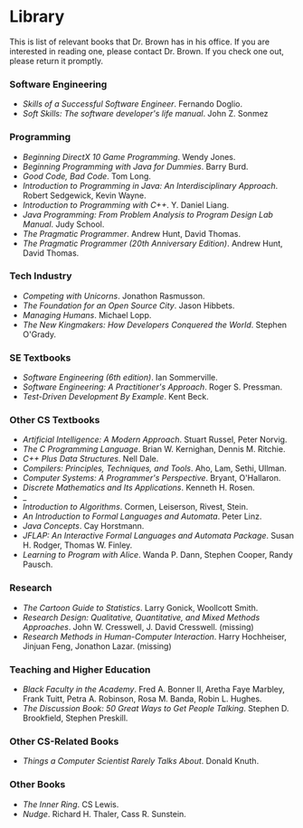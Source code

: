 # Library
This is list of relevant books that Dr. Brown has in his office. If you are interested in reading one, please contact Dr. Brown. If you check one out, please return it promptly.

### Software Engineering
* _Skills of a Successful Software Engineer_. Fernando Doglio.
* _Soft Skills: The software developer's life manual_. John Z. Sonmez

### Programming
* _Beginning DirectX 10 Game Programming_. Wendy Jones.
* _Beginning Programming with Java for Dummies_. Barry Burd.
* _Good Code, Bad Code_. Tom Long.
* _Introduction to Programming in Java: An Interdisciplinary Approach_. Robert Sedgewick, Kevin Wayne.
* _Introduction to Programming with C++_. Y. Daniel Liang.
* _Java Programming: From Problem Analysis to Program Design Lab Manual_. Judy School.
* _The Pragmatic Programmer_. Andrew Hunt, David Thomas.
* _The Pragmatic Programmer (20th Anniversary Edition)_. Andrew Hunt, David Thomas.

### Tech Industry
* _Competing with Unicorns_. Jonathon Rasmusson.
* _The Foundation for an Open Source City_. Jason Hibbets.
* _Managing Humans_. Michael Lopp.
* _The New Kingmakers: How Developers Conquered the World_. Stephen O'Grady.

### SE Textbooks
* _Software Engineering (6th edition)_. Ian Sommerville.
* _Software Engineering: A Practitioner's Approach_. Roger S. Pressman.
* _Test-Driven Development By Example_. Kent Beck.

### Other CS Textbooks
* _Artificial Intelligence: A Modern Approach_. Stuart Russel, Peter Norvig.
* _The C Programming Language_. Brian W. Kernighan, Dennis M. Ritchie.
* _C++ Plus Data Structures_. Nell Dale.
* _Compilers: Principles, Techniques, and Tools_. Aho, Lam, Sethi, Ullman.
* _Computer Systems: A Programmer's Perspective_. Bryant, O'Hallaron.
* _Discrete Mathematics and Its Applications_. Kenneth H. Rosen.
* _
* _Introduction to Algorithms_. Cormen, Leiserson, Rivest, Stein.
* _An Introduction to Formal Languages and Automata_. Peter Linz.
* _Java Concepts_. Cay Horstmann.
* _JFLAP: An Interactive Formal Languages and Automata Package_. Susan H. Rodger, Thomas W. Finley.
* _Learning to Program with Alice_. Wanda P. Dann, Stephen Cooper, Randy Pausch.

### Research
* _The Cartoon Guide to Statistics_. Larry Gonick, Woollcott Smith.
* _Research Design: Qualitative, Quantitative, and Mixed Methods Approaches_. John W. Cresswell, J. David Cresswell. (missing)
* _Research Methods in Human-Computer Interaction_. Harry Hochheiser, Jinjuan Feng, Jonathon Lazar. (missing)

### Teaching and Higher Education
* _Black Faculty in the Academy_. Fred A. Bonner II, Aretha Faye Marbley, Frank Tuitt, Petra A. Robinson, Rosa M. Banda, Robin L. Hughes.
* _The Discussion Book: 50 Great Ways to Get People Talking_. Stephen D. Brookfield, Stephen Preskill.

### Other CS-Related Books
* _Things a Computer Scientist Rarely Talks About_. Donald Knuth.

### Other Books
* _The Inner Ring_. CS Lewis.
* _Nudge_. Richard H. Thaler, Cass R. Sunstein.
